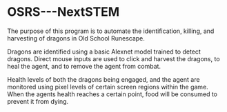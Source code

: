 # OSRS---NextSTEM

 The purpose of this program is to automate the identification, killing, and harvesting of dragons in Old School Runescape.
 
 Dragons are identified using a basic Alexnet model trained to detect dragons. Direct mouse inputs are used to click and harvest the dragons, to heal the agent, and to remove the agent from combat.
 
 Health levels of both the dragons being engaged, and the agent are monitored using pixel levels of certain screen regions within the game. When the agents health reaches a certain point, food will be consumed to prevent it from dying.
 
